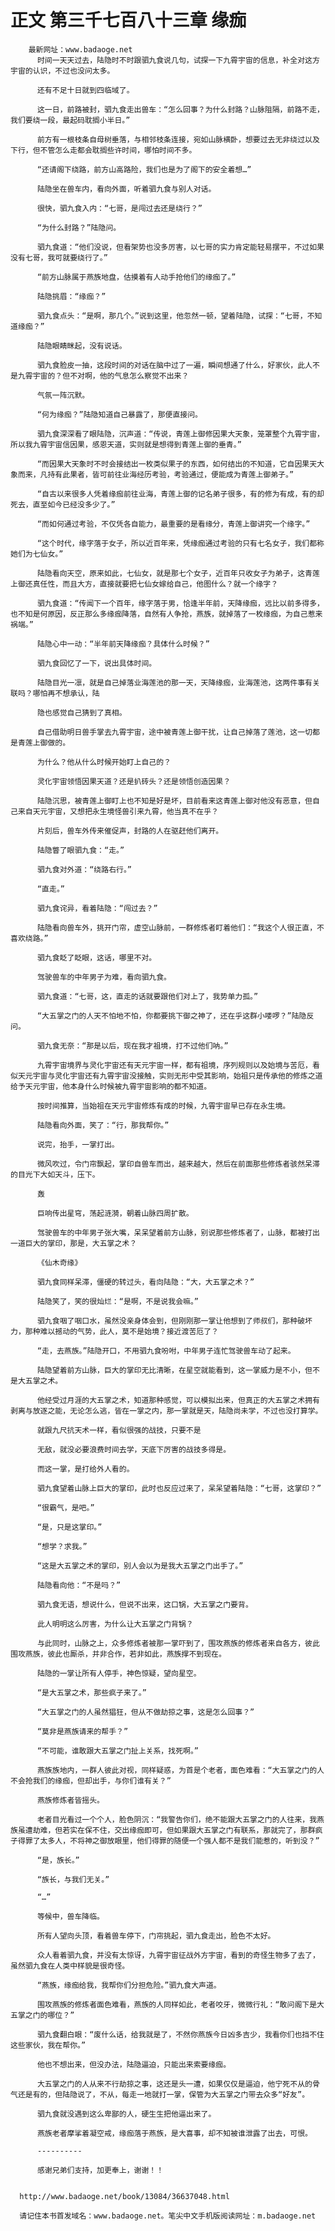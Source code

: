 # 正文 第三千七百八十三章 缘痂
        最新网址：www.badaoge.net
          时间一天天过去，陆隐时不时跟驷九食说几句，试探一下九霄宇宙的信息，补全对这方宇宙的认识，不过也没问太多。
      
          还有不足十日就到四临域了。
      
          这一日，前路被封，驷九食走出兽车：“怎么回事？为什么封路？山脉阻隔，前路不走，我们要绕一段，最起码耽搁小半日。”
      
          前方有一根枝条自母树垂落，与相邻枝条连接，宛如山脉横卧，想要过去无非绕过以及下行，但不管怎么走都会耽搁些许时间，哪怕时间不多。
      
          “还请阁下绕路，前方山高路险，我们也是为了阁下的安全着想…”
      
          陆隐坐在兽车内，看向外面，听着驷九食与别人对话。
      
          很快，驷九食入内：“七哥，是闯过去还是绕行？”
      
          “为什么封路？”陆隐问。
      
          驷九食道：“他们没说，但看架势也没多厉害，以七哥的实力肯定能轻易摆平，不过如果没有七哥，我可就要绕行了。”
      
          “前方山脉属于燕族地盘，估摸着有人动手抢他们的缘痂了。”
      
          陆隐挑眉：“缘痂？”
      
          驷九食点头：“是啊，那几个。”说到这里，他忽然一顿，望着陆隐，试探：“七哥，不知道缘痂？”
      
          陆隐眼睛眯起，没有说话。
      
          驷九食脸皮一抽，这段时间的对话在脑中过了一遍，瞬间想通了什么，好家伙，此人不是九霄宇宙的？但不对啊，他的气息怎么察觉不出来？
      
          气氛一阵沉默。
      
          “何为缘痂？”陆隐知道自己暴露了，那便直接问。
      
          驷九食深深看了眼陆隐，沉声道：“传说，青莲上御修因果大天象，笼罩整个九霄宇宙，所以我九霄宇宙信因果，感恩天道，实则就是想得到青莲上御的垂青。”
      
          “而因果大天象时不时会接结出一枚类似果子的东西，如何结出的不知道，它自因果天大象而来，凡持有此果者，皆可前往业海经历考验，考验通过，便能成为青莲上御弟子。”
      
          “自古以来很多人凭着缘痂前往业海，青莲上御的记名弟子很多，有的修为有成，有的却死去，直至如今已经没多少了。”
      
          “而如何通过考验，不仅凭各自能力，最重要的是看缘分，青莲上御讲究一个缘字。”
      
          “这个时代，缘字落于女子，所以近百年来，凭缘痂通过考验的只有七名女子，我们都称她们为七仙女。”
      
          陆隐看向天空，原来如此，七仙女，就是那七个女子，近百年只收女子为弟子，这青莲上御还真任性，而且大方，直接就要把七仙女嫁给自己，他图什么？就一个缘字？
      
          驷九食道：“传闻下一个百年，缘字落于男，恰逢半年前，天降缘痂，远比以前多得多，也不知是何原因，反正那么多缘痂降落，自然有人争抢，燕族，就掉落了一枚缘痂，为自己惹来祸端。”
      
          陆隐心中一动：“半年前天降缘痂？具体什么时候？”
      
          驷九食回忆了一下，说出具体时间。
      
          陆隐目光一凛，就是自己掉落业海莲池的那一天，天降缘痂，业海莲池，这两件事有关联吗？哪怕再不想承认，陆
      
          隐也感觉自己猜到了真相。
      
          自己借助明日兽手掌去九霄宇宙，途中被青莲上御干扰，让自己掉落了莲池，这一切都是青莲上御做的。
      
          为什么？他从什么时候开始盯上自己的？
      
          灵化宇宙领悟因果天道？还是扒砖头？还是领悟创造因果？
      
          陆隐沉思，被青莲上御盯上也不知是好是坏，目前看来这青莲上御对他没有恶意，但自己来自天元宇宙，又想把永生境怪兽引来九霄，他当真不在乎？
      
          片刻后，兽车外传来催促声，封路的人在驱赶他们离开。
      
          陆隐瞥了眼驷九食：“走。”
      
          驷九食对外道：“绕路右行。”
      
          “直走。”
      
          驷九食诧异，看着陆隐：“闯过去？”
      
          陆隐看向兽车外，挑开门帘，虚空山脉前，一群修炼者盯着他们：“我这个人很正直，不喜欢绕路。”
      
          驷九食眨了眨眼，这话，哪里不对。
      
          驾驶兽车的中年男子为难，看向驷九食。
      
          驷九食道：“七哥，这，直走的话就要跟他们对上了，我势单力孤。”
      
          “大五掌之门的人天不怕地不怕，你都要挑下御之神了，还在乎这群小喽啰？”陆隐反问。
      
          驷九食无奈：“那是以后，现在我才祖境，打不过他们呐。”
      
          九霄宇宙境界与灵化宇宙还有天元宇宙一样，都有祖境，序列规则以及始境与苦厄，看似天元宇宙与灵化宇宙还有九霄宇宙没接触，实则无形中受其影响，始祖只是传承他的修炼之道给予天元宇宙，他本身什么时候被九霄宇宙影响的都不知道。
      
          按时间推算，当始祖在天元宇宙修炼有成的时候，九霄宇宙早已存在永生境。
      
          陆隐看向外面，笑了：“行，那我帮你。”
      
          说完，抬手，一掌打出。
      
          微风吹过，令门帘飘起，掌印自兽车而出，越来越大，然后在前面那些修炼者骇然呆滞的目光下大如天斗，压下。
      
          轰
      
          巨响传出星穹，荡起涟漪，朝着山脉四周扩散。
      
          驾驶兽车的中年男子张大嘴，呆呆望着前方山脉，别说那些修炼者了，山脉，都被打出一道巨大的掌印，那是，大五掌之术？
      
          《仙木奇缘》
      
          驷九食同样呆滞，僵硬的转过头，看向陆隐：“大，大五掌之术？”
      
          陆隐笑了，笑的很灿烂：“是啊，不是说我会嘛。”
      
          驷九食咽了咽口水，虽然没亲身体会到，但刚刚那一掌让他想到了师叔们，那种破坏力，那种难以撼动的气势，此人，莫不是始境？接近渡苦厄了？
      
          “走，去燕族。”陆隐开口，不用驷九食吩咐，中年男子连忙驾驶兽车动了起来。
      
          陆隐望着前方山脉，巨大的掌印无比清晰，在星空就能看到，这一掌威力是不小，但不是大五掌之术。
      
          他经受过月涯的大五掌之术，知道那种感觉，可以模拟出来，但真正的大五掌之术拥有剥离与放逐之能，无论怎么逃，皆在一掌之内，那一掌就是天，陆隐尚未学，不过也没打算学。
      
          就跟九尺抗天术一样，看似很强的战技，只要不是
      
          无敌，就没必要浪费时间去学，天底下厉害的战技多得是。
      
          而这一掌，是打给外人看的。
      
          驷九食望着山脉上巨大的掌印，此时也反应过来了，呆呆望着陆隐：“七哥，这掌印？”
      
          “很霸气，是吧。”
      
          “是，只是这掌印。”
      
          “想学？求我。”
      
          “这是大五掌之术的掌印，别人会以为是我大五掌之门出手了。”
      
          陆隐看向他：“不是吗？”
      
          驷九食无语，想说什么，但说不出来，这口锅，大五掌之门要背。
      
          此人明明这么厉害，为什么让大五掌之门背锅？
      
          与此同时，山脉之上，众多修炼者被那一掌吓到了，围攻燕族的修炼者来自各方，彼此围攻燕族，彼此也厮杀，并非合作，若非如此，燕族撑不到现在。
      
          陆隐的一掌让所有人停手，神色惊疑，望向星空。
      
          “是大五掌之术，那些疯子来了。”
      
          “大五掌之门的人虽然猖狂，但从不做劫掠之事，这是怎么回事？”
      
          “莫非是燕族请来的帮手？”
      
          “不可能，谁敢跟大五掌之门扯上关系，找死啊。”
      
          燕族族地内，一群人彼此对视，同样疑惑，为首是个老者，面色难看：“大五掌之门的人不会抢我们的缘痂，但却出手，与你们谁有关？”
      
          燕族修炼者皆摇头。
      
          老者目光看过一个个人，脸色阴沉：“我警告你们，绝不能跟大五掌之门的人往来，我燕族虽遭劫难，但若实在保不住，交出缘痂即可，但如果跟大五掌之门有联系，那就完了，那群疯子得罪了太多人，不将神之御放眼里，他们得罪的随便一个强人都不是我们能惹的，听到没？”
      
          “是，族长。”
      
          “族长，与我们无关。”
      
          “…”
      
          等候中，兽车降临。
      
          所有人望向头顶，看着兽车停下，门帘挑起，驷九食走出，脸色不太好。
      
          众人看着驷九食，并没有太惊讶，九霄宇宙征战外方宇宙，看到的奇怪生物多了去了，虽然驷九食在人类中样貌是很奇怪。
      
          “燕族，缘痂给我，我帮你们分担危险。”驷九食大声道。
      
          围攻燕族的修炼者面色难看，燕族的人同样如此，老者咬牙，微微行礼：“敢问阁下是大五掌之门的哪位？”
      
          驷九食翻白眼：“废什么话，给我就是了，不然你燕族今日凶多吉少，我看你们也挡不住这些家伙，我在帮你。”
      
          他也不想出来，但没办法，陆隐逼迫，只能出来索要缘痂。
      
          大五掌之门的人从来不行劫掠之事，这还是头一遭，如果仅仅是逼迫，他宁死不从的骨气还是有的，但陆隐说了，不从，每走一地就打一掌，保管为大五掌之门带去众多“好友”。
      
          驷九食就没遇到这么卑鄙的人，硬生生把他逼出来了。
      
          燕族老者摩挲着凝空戒，缘痂落于燕族，是大喜事，却不知被谁泄露了出去，可恨。
      
          ----------
      
          感谢兄弟们支持，加更奉上，谢谢！！
      
      
      http://www.badaoge.net/book/13084/36637048.html
      
      请记住本书首发域名：www.badaoge.net。笔尖中文手机版阅读网址：m.badaoge.net
